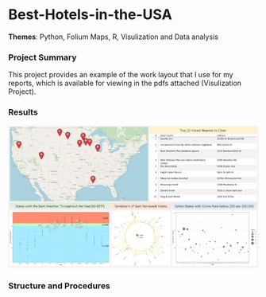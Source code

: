 # Best-Hotels-in-the-USA

**Themes**: Python, Folium Maps, R, Visulization and Data analysis

### Project Summary

This project provides an example of the work layout that I use for my reports, which is available for viewing in the  pdfs attached (Visulization Project).



### Results

![](dashboard.png)

### Structure and Procedures

 


